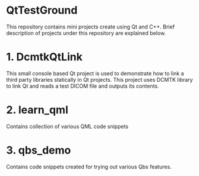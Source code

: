 # QtTestGround
This repository contains mini projects create using Qt and C++. Brief description of projects under this repository are explained below.

# 1. DcmtkQtLink
This small console based Qt project is used to demonstrate how to link a third party libraries statically in Qt projects. This project uses DCMTK library to link Qt and reads a test DICOM file and outputs its contents.

# 2. learn_qml
Contains collection of various QML code snippets

# 3. qbs_demo
Contains code snippets created for trying out various Qbs features.